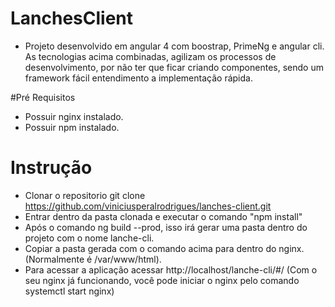 # LanchesClient

- Projeto desenvolvido em angular 4 com boostrap, PrimeNg e angular cli.
As tecnologias acima combinadas, agilizam os processos de desenvolvimento, por não ter que ficar criando componentes, sendo um framework fácil entendimento a implementação rápida.

#Pré Requisitos
- Possuir nginx instalado.
- Possuir npm instalado.

# Instrução

- Clonar o repositorio  git clone https://github.com/viniciusperalrodrigues/lanches-client.git
- Entrar dentro da pasta clonada e executar o comando "npm install"
- Após o comando ng build --prod, isso irá gerar uma pasta dentro do projeto com o nome lanche-cli.
- Copiar a pasta gerada com o comando acima para dentro do nginx. (Normalmente é /var/www/html).
- Para acessar a aplicação acessar http://localhost/lanche-cli/#/ (Com o seu nginx já funcionando, você pode iniciar o nginx pelo comando systemctl start nginx)
